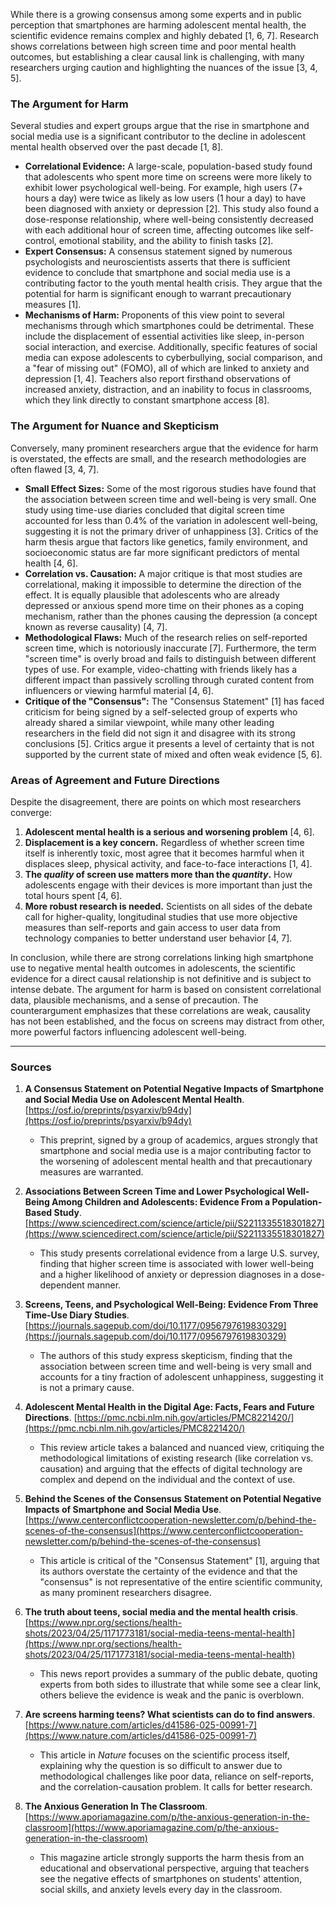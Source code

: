 While there is a growing consensus among some experts and in public perception that smartphones are harming adolescent mental health, the scientific evidence remains complex and highly debated [1, 6, 7]. Research shows correlations between high screen time and poor mental health outcomes, but establishing a clear causal link is challenging, with many researchers urging caution and highlighting the nuances of the issue [3, 4, 5].

### The Argument for Harm
Several studies and expert groups argue that the rise in smartphone and social media use is a significant contributor to the decline in adolescent mental health observed over the past decade [1, 8].

*   **Correlational Evidence:** A large-scale, population-based study found that adolescents who spent more time on screens were more likely to exhibit lower psychological well-being. For example, high users (7+ hours a day) were twice as likely as low users (1 hour a day) to have been diagnosed with anxiety or depression [2]. This study also found a dose-response relationship, where well-being consistently decreased with each additional hour of screen time, affecting outcomes like self-control, emotional stability, and the ability to finish tasks [2].
*   **Expert Consensus:** A consensus statement signed by numerous psychologists and neuroscientists asserts that there is sufficient evidence to conclude that smartphone and social media use is a contributing factor to the youth mental health crisis. They argue that the potential for harm is significant enough to warrant precautionary measures [1].
*   **Mechanisms of Harm:** Proponents of this view point to several mechanisms through which smartphones could be detrimental. These include the displacement of essential activities like sleep, in-person social interaction, and exercise. Additionally, specific features of social media can expose adolescents to cyberbullying, social comparison, and a "fear of missing out" (FOMO), all of which are linked to anxiety and depression [1, 4]. Teachers also report firsthand observations of increased anxiety, distraction, and an inability to focus in classrooms, which they link directly to constant smartphone access [8].

### The Argument for Nuance and Skepticism
Conversely, many prominent researchers argue that the evidence for harm is overstated, the effects are small, and the research methodologies are often flawed [3, 4, 7].

*   **Small Effect Sizes:** Some of the most rigorous studies have found that the association between screen time and well-being is very small. One study using time-use diaries concluded that digital screen time accounted for less than 0.4% of the variation in adolescent well-being, suggesting it is not the primary driver of unhappiness [3]. Critics of the harm thesis argue that factors like genetics, family environment, and socioeconomic status are far more significant predictors of mental health [4, 6].
*   **Correlation vs. Causation:** A major critique is that most studies are correlational, making it impossible to determine the direction of the effect. It is equally plausible that adolescents who are already depressed or anxious spend more time on their phones as a coping mechanism, rather than the phones causing the depression (a concept known as reverse causality) [4, 7].
*   **Methodological Flaws:** Much of the research relies on self-reported screen time, which is notoriously inaccurate [7]. Furthermore, the term "screen time" is overly broad and fails to distinguish between different types of use. For example, video-chatting with friends likely has a different impact than passively scrolling through curated content from influencers or viewing harmful material [4, 6].
*   **Critique of the "Consensus":** The "Consensus Statement" [1] has faced criticism for being signed by a self-selected group of experts who already shared a similar viewpoint, while many other leading researchers in the field did not sign it and disagree with its strong conclusions [5]. Critics argue it presents a level of certainty that is not supported by the current state of mixed and often weak evidence [5, 6].

### Areas of Agreement and Future Directions
Despite the disagreement, there are points on which most researchers converge:

1.  **Adolescent mental health is a serious and worsening problem** [4, 6].
2.  **Displacement is a key concern.** Regardless of whether screen time itself is inherently toxic, most agree that it becomes harmful when it displaces sleep, physical activity, and face-to-face interactions [1, 4].
3.  **The *quality* of screen use matters more than the *quantity*.** How adolescents engage with their devices is more important than just the total hours spent [4, 6].
4.  **More robust research is needed.** Scientists on all sides of the debate call for higher-quality, longitudinal studies that use more objective measures than self-reports and gain access to user data from technology companies to better understand user behavior [4, 7].

In conclusion, while there are strong correlations linking high smartphone use to negative mental health outcomes in adolescents, the scientific evidence for a direct causal relationship is not definitive and is subject to intense debate. The argument for harm is based on consistent correlational data, plausible mechanisms, and a sense of precaution. The counterargument emphasizes that these correlations are weak, causality has not been established, and the focus on screens may distract from other, more powerful factors influencing adolescent well-being.

---
### Sources

1.  **A Consensus Statement on Potential Negative Impacts of Smartphone and Social Media Use on Adolescent Mental Health**. [https://osf.io/preprints/psyarxiv/b94dy](https://osf.io/preprints/psyarxiv/b94dy)
    *   This preprint, signed by a group of academics, argues strongly that smartphone and social media use is a major contributing factor to the worsening of adolescent mental health and that precautionary measures are warranted.

2.  **Associations Between Screen Time and Lower Psychological Well-Being Among Children and Adolescents: Evidence From a Population-Based Study**. [https://www.sciencedirect.com/science/article/pii/S2211335518301827](https://www.sciencedirect.com/science/article/pii/S2211335518301827)
    *   This study presents correlational evidence from a large U.S. survey, finding that higher screen time is associated with lower well-being and a higher likelihood of anxiety or depression diagnoses in a dose-dependent manner.

3.  **Screens, Teens, and Psychological Well-Being: Evidence From Three Time-Use Diary Studies**. [https://journals.sagepub.com/doi/10.1177/0956797619830329](https://journals.sagepub.com/doi/10.1177/0956797619830329)
    *   The authors of this study express skepticism, finding that the association between screen time and well-being is very small and accounts for a tiny fraction of adolescent unhappiness, suggesting it is not a primary cause.

4.  **Adolescent Mental Health in the Digital Age: Facts, Fears and Future Directions**. [https://pmc.ncbi.nlm.nih.gov/articles/PMC8221420/](https://pmc.ncbi.nlm.nih.gov/articles/PMC8221420/)
    *   This review article takes a balanced and nuanced view, critiquing the methodological limitations of existing research (like correlation vs. causation) and arguing that the effects of digital technology are complex and depend on the individual and the context of use.

5.  **Behind the Scenes of the Consensus Statement on Potential Negative Impacts of Smartphone and Social Media Use**. [https://www.centerconflictcooperation-newsletter.com/p/behind-the-scenes-of-the-consensus](https://www.centerconflictcooperation-newsletter.com/p/behind-the-scenes-of-the-consensus)
    *   This article is critical of the "Consensus Statement" [1], arguing that its authors overstate the certainty of the evidence and that the "consensus" is not representative of the entire scientific community, as many prominent researchers disagree.

6.  **The truth about teens, social media and the mental health crisis**. [https://www.npr.org/sections/health-shots/2023/04/25/1171773181/social-media-teens-mental-health](https://www.npr.org/sections/health-shots/2023/04/25/1171773181/social-media-teens-mental-health)
    *   This news report provides a summary of the public debate, quoting experts from both sides to illustrate that while some see a clear link, others believe the evidence is weak and the panic is overblown.

7.  **Are screens harming teens? What scientists can do to find answers**. [https://www.nature.com/articles/d41586-025-00991-7](https://www.nature.com/articles/d41586-025-00991-7)
    *   This article in *Nature* focuses on the scientific process itself, explaining why the question is so difficult to answer due to methodological challenges like poor data, reliance on self-reports, and the correlation-causation problem. It calls for better research.

8.  **The Anxious Generation In The Classroom**. [https://www.aporiamagazine.com/p/the-anxious-generation-in-the-classroom](https://www.aporiamagazine.com/p/the-anxious-generation-in-the-classroom)
    *   This magazine article strongly supports the harm thesis from an educational and observational perspective, arguing that teachers see the negative effects of smartphones on students' attention, social skills, and anxiety levels every day in the classroom.